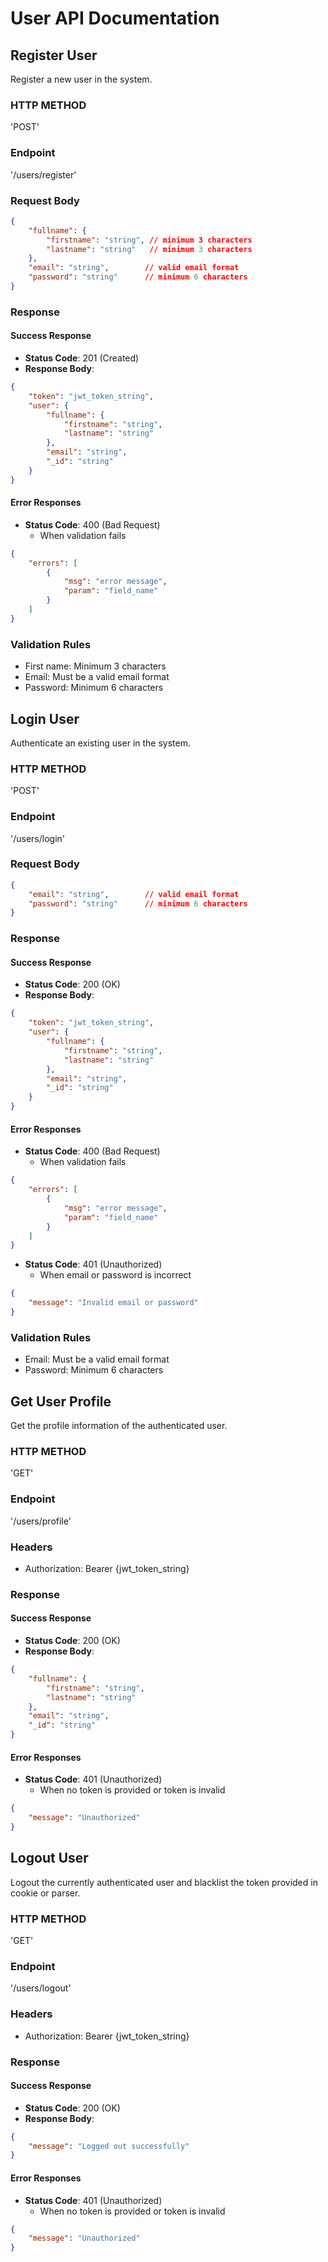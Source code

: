 # User API Documentation

## Register User
Register a new user in the system.

### HTTP METHOD
'POST'

### Endpoint

'/users/register'

### Request Body
```json
{
    "fullname": {
        "firstname": "string", // minimum 3 characters
        "lastname": "string"   // minimum 3 characters
    },
    "email": "string",        // valid email format
    "password": "string"      // minimum 6 characters
}
```

### Response

#### Success Response
- **Status Code**: 201 (Created)
- **Response Body**:
```json
{
    "token": "jwt_token_string",
    "user": {
        "fullname": {
            "firstname": "string",
            "lastname": "string"
        },
        "email": "string",
        "_id": "string"
    }
}
```

#### Error Responses
- **Status Code**: 400 (Bad Request)
  - When validation fails
```json
{
    "errors": [
        {
            "msg": "error message",
            "param": "field_name"
        }
    ]
}
```

### Validation Rules
- First name: Minimum 3 characters
- Email: Must be a valid email format
- Password: Minimum 6 characters

## Login User
Authenticate an existing user in the system.

### HTTP METHOD
'POST'

### Endpoint

'/users/login'

### Request Body
```json
{
    "email": "string",        // valid email format
    "password": "string"      // minimum 6 characters
}
```

### Response

#### Success Response
- **Status Code**: 200 (OK)
- **Response Body**:
```json
{
    "token": "jwt_token_string",
    "user": {
        "fullname": {
            "firstname": "string",
            "lastname": "string"
        },
        "email": "string",
        "_id": "string"
    }
}
```

#### Error Responses
- **Status Code**: 400 (Bad Request)
  - When validation fails
```json
{
    "errors": [
        {
            "msg": "error message",
            "param": "field_name"
        }
    ]
}
```
- **Status Code**: 401 (Unauthorized)
  - When email or password is incorrect
```json
{
    "message": "Invalid email or password"
}
```

### Validation Rules
- Email: Must be a valid email format
- Password: Minimum 6 characters

## Get User Profile
Get the profile information of the authenticated user.

### HTTP METHOD
'GET'

### Endpoint
'/users/profile'

### Headers
- Authorization: Bearer {jwt_token_string}

### Response

#### Success Response
- **Status Code**: 200 (OK)
- **Response Body**:
```json
{
    "fullname": {
        "firstname": "string",
        "lastname": "string"
    },
    "email": "string",
    "_id": "string"
}
```

#### Error Responses
- **Status Code**: 401 (Unauthorized)
  - When no token is provided or token is invalid
```json
{
    "message": "Unauthorized"
}
```

## Logout User
Logout the currently authenticated user and blacklist the token provided in cookie or parser.

### HTTP METHOD
'GET'

### Endpoint
'/users/logout'

### Headers
- Authorization: Bearer {jwt_token_string}

### Response

#### Success Response
- **Status Code**: 200 (OK)
- **Response Body**:
```json
{
    "message": "Logged out successfully"
}
```

#### Error Responses
- **Status Code**: 401 (Unauthorized)
  - When no token is provided or token is invalid
```json
{
    "message": "Unauthorized"
}
```
